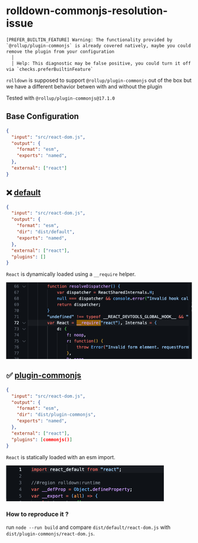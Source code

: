 # rolldown-commonjs-resolution-issue

```console
[PREFER_BUILTIN_FEATURE] Warning: The functionality provided by `@rollup/plugin-commonjs` is already covered natively, maybe you could remove the plugin from your configuration
  │ 
  │ Help: This diagnostic may be false positive, you could turn it off via `checks.preferBuiltinFeature`
```

`rolldown` is supposed to support `@rollup/plugin-commonjs` out of the box but we have a different behavior betwen with and without the plugin

Tested with `@rollup/plugin-commonjs@17.1.0`

## Base Configuration

```json
{
  "input": "src/react-dom.js",
  "output": {
    "format": "esm",
    "exports": "named",
  },
  "external": ["react"]
}
```

## ❌ [default](./dist/default/react-dom.js)

```json
{
  "input": "src/react-dom.js",
  "output": {
    "format": "esm",
    "dir": "dist/default",
    "exports": "named",
  },
  "external": ["react"],
  "plugins": []
}
```

`React` is dynamically loaded using a `__require` helper.

![Screenshot](./assets/default.png)

## ✅ [plugin-commonjs](./dist/default/react-dom.js)

```json
{
  "input": "src/react-dom.js",
  "output": {
    "format": "esm",
    "dir": "dist/plugin-commonjs",
    "exports": "named",
  },
  "external": ["react"],
  "plugins": [commonjs()]
}
```

`React` is statically loaded with an esm import.

![Screenshot](./assets/plugin-commonjs.png)

### How to reproduce it ?

run `node --run build` and compare `dist/default/react-dom.js` with `dist/plugin-commonjs/react-dom.js`.